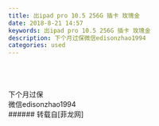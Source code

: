 ```yaml
---
title: 出ipad pro 10.5 256G 插卡 玫瑰金
date: 2018-8-21 14:57
keywords: 出ipad pro 10.5 256G 插卡 玫瑰金
description: 下个月过保微信edisonzhao1994
categories: used
---
```

<td class="t_f" id="postmessage_1671162">

<br/>
<img alt="" border="0" class="zoom" data-cf-modified-4024c9a89861f54b68480b00-="" file="http://www.flw.ph/data/appbyme/upload/image/201808/21/WHO9dxT8lUne.jpg" id="aimg_sfsX0" lazyloadthumb="1" onclick="" onmouseover="" src="http://www.flw.ph/data/appbyme/upload/image/201808/21/WHO9dxT8lUne.jpg"/><br/>
<br/>
<img alt="" border="0" class="zoom" data-cf-modified-4024c9a89861f54b68480b00-="" file="http://www.flw.ph/data/appbyme/upload/image/201808/21/Rj7BSplHYv6m.jpg" id="aimg_bR942" lazyloadthumb="1" onclick="" onmouseover="" src="http://www.flw.ph/data/appbyme/upload/image/201808/21/Rj7BSplHYv6m.jpg"/><br/>
<br/>
<img alt="" border="0" class="zoom" data-cf-modified-4024c9a89861f54b68480b00-="" file="http://www.flw.ph/data/appbyme/upload/image/201808/21/fvkpH9Hto7iv.jpg" id="aimg_TfX8U" lazyloadthumb="1" onclick="" onmouseover="" src="http://www.flw.ph/data/appbyme/upload/image/201808/21/fvkpH9Hto7iv.jpg"/><br/>
下个月过保<br/>
微信edisonzhao1994<br/>
</td>
###### 转载自[菲龙网]